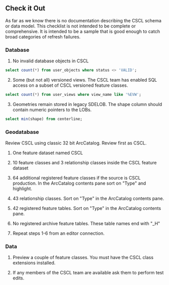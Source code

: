 ## Check it Out

As far as we know there is no documentation describing the CSCL schema or data model.  This checklist is not intended to be complete or comprehensive. It is intended to be a sample that is good enough to catch broad categories of refresh failures.

### Database

1. No invalid database objects in CSCL

```sql
select count(*) from user_objects where status <> 'VALID';
```

2. Some (but not all) versioned views. The CSCL team has enabled SQL access on a subset of CSCL versioned feature classes.

```sql
select count(*) from user_views where view_name like '%EVW';
```

3. Geometries remain stored in legacy SDELOB. The shape column should contain numeric pointers to the LOBs.

```sql
select min(shape) from centerline;
```

### Geodatabase

Review CSCL using classic 32 bit ArcCatalog.  Review first as CSCL.  

1. One feature dataset named CSCL

2. 10 feature classes and 3 relationship classes inside the CSCL feature dataset

3. 64 additional registered feature classes if the source is CSCL production. In the ArcCatalog contents pane sort on "Type" and highlight.

4. 43 relationship classes. Sort on "Type" in the ArcCatalog contents pane.

5. 42 registered feature tables. Sort on "Type" in the ArcCatalog contents pane.

6. No registered archive feature tables. These table names end with "_H" 

7. Repeat steps 1-6 from an editor connection. 

### Data

1. Preview a couple of feature classes. You must have the CSCL class extensions installed.

2. If any members of the CSCL team are available ask them to perform test edits.